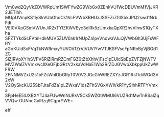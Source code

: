 Vm0wd2QyVkZOVWRpUm1SWFYwZG9WbGx0ZEhkVU1WcDBUVmM1VjJKR2JETlhh
MUpUVmpKS1IySkVUbGhoCk1VcFVWbXBHUzJSSFZrZGlSbkJPQ2swd1NrbFdi
VEI0VXpGSmVWUnJiR2xTYlZKWVEyc3dlRk5zUmxkaQpXR2hvVlhwS1QyTXha
SFZTYkdScFVteHdkMUV5ZUV0ak1rNUpZa1pvVndwaVJuQjVWbGh3UjFsWFRY
aGoKUldScFVqTkNWRmxyYUVOV1ZrVjVUVlYwVTJKSFVscFpNRnByVjBGd1ZG
SlZjRVpXYlhSVFV6RlZlRmRZCmFGZ0tZbXhhVjFsc1pEUldSbEpZVFZjNWFV
MVZWalZVVmxwcllXeGFjbGRzV2xkaVdHaE1Wa2RrZDJGVwpXbkppUkZwWFRW
ZFNNMVZxU2s1bFZsWnlDbGRyT0V0V2JGcGhWREZXYzJGR1RsTldiWGd3V2xW
V2QySkcKU25SbFJtaFdZa1pLZWxaV1dsZFhSVGxXWlVkR1YySlhhRTFYVmxa
SFpHeE5lUXBXYTJ4aFUwWnNURkV5Ck5WZGtWMUl6VUZRd1MwTnRSalZqVVQw
OUNncGxlRzg9CgprYWE=

eff